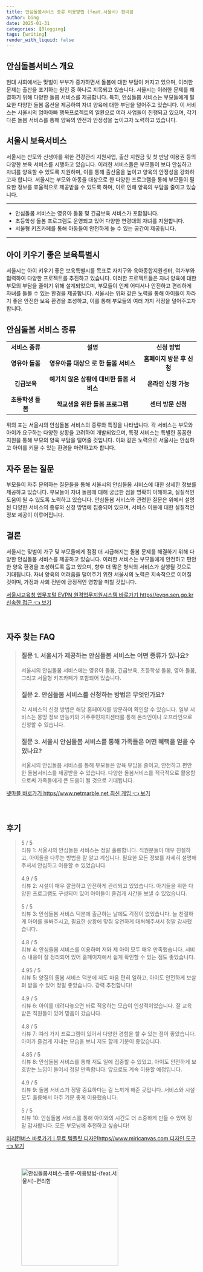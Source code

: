 ```yaml
---
title: 안심돌봄서비스 종류 이용방법 (feat.서울시) 편리함
author: bing
date: 2025-01-31
categories: [Blogging]
tags: [writing]
render_with_liquid: false
---
```



<h2 id='안심돌봄서비스 개요'>안심돌봄서비스 개요</h2>

<p>현대 사회에서는 맞벌이 부부가 증가하면서 돌봄에 대한 부담이 커지고 있으며, 이러한 문제는 출산을 포기하는 원인 중 하나로 지목되고 있습니다. 서울시는 이러한 문제를 해결하기 위해 다양한 돌봄 서비스를 제공합니다. 특히, 안심돌봄 서비스는 부모들에게 필요한 다양한 돌봄 옵션을 제공하여 자녀 양육에 대한 부담을 덜어주고 있습니다. 이 서비스는 서울시의 엄마아빠 행복프로젝트의 일환으로 여러 사업들이 진행되고 있으며, 각기 다른 돌봄 서비스를 통해 양육의 안전과 안정성을 높이고자 노력하고 있습니다.</p>

<h2 id='서울시 보육서비스'>서울시 보육서비스</h2>

<p>서울시는 산모와 신생아를 위한 건강관리 지원사업, 출산 지원금 및 첫 만남 이용권 등의 다양한 보육 서비스를 시행하고 있습니다. 이러한 서비스들은 부모들이 보다 안심하고 자녀를 양육할 수 있도록 지원하며, 이를 통해 출산율을 높이고 양육의 안정성을 강화하고자 합니다. 서울시는 부모와 아동을 대상으로 한 다양한 프로그램을 통해 부모들이 필요한 정보를 효율적으로 제공받을 수 있도록 하며, 이로 인해 양육의 부담을 줄이고 있습니다.</p>

<hr />

<ul>
    <li>안심돌봄 서비스는 영유아 돌봄 및 긴급보육 서비스가 포함됩니다.</li>
    <li>초등학생 돌봄 프로그램도 운영되고 있어 다양한 연령대의 자녀를 지원합니다.</li>
    <li>서울형 키즈카페를 통해 아동들이 안전하게 놀 수 있는 공간이 제공됩니다.</li>
</ul>

<hr />

<h2 id='아이 키우기 좋은 보육특별시'>아이 키우기 좋은 보육특별시</h2>

<p>서울시는 아이 키우기 좋은 보육특별시를 목표로 자치구와 육아종합지원센터, 여가부와 협력하여 다양한 프로젝트를 추진하고 있습니다. 이러한 프로젝트들은 자녀 양육에 대한 부모의 부담을 줄이기 위해 설계되었으며, 부모들이 언제 어디서나 안전하고 편리하게 자녀를 돌볼 수 있는 환경을 제공합니다. 서울시는 위와 같은 노력을 통해 아이들이 자라기 좋은 안전한 보육 환경을 조성하고, 이를 통해 부모들의 여러 가지 걱정을 덜어주고자 합니다.</p>

<h2 id='안심돌봄 서비스 종류'>안심돌봄 서비스 종류</h2>

<table>
    <tr>
        <td style="text-align: center; height: 17px;"><b>서비스 종류</b></td>
        <td style="text-align: center; height: 17px;"><b>설명</b></td>
        <td style="text-align: center; height: 17px;"><b>신청 방법</b></td>
    </tr>
    <tr>
        <td style="text-align: center; height: 17px;"><b>영유아 돌봄</b></td>
        <td style="text-align: center; height: 17px;"><b>영유아를 대상으 로 한 돌봄 서비스</b></td>
        <td style="text-align: center; height: 17px;"><b>홈페이지 방문 후 신청</b></td>
    </tr>
    <tr>
        <td style="text-align: center; height: 17px;"><b>긴급보육</b></td>
        <td style="text-align: center; height: 17px;"><b>예기치 않은 상황에 대비한 돌봄 서비스</b></td>
        <td style="text-align: center; height: 17px;"><b>온라인 신청 가능</b></td>
    </tr>
    <tr>
        <td style="text-align: center; height: 17px;"><b>초등학생 돌봄</b></td>
        <td style="text-align: center; height: 17px;"><b>학교생을 위한 돌봄 프로그램</b></td>
        <td style="text-align: center; height: 17px;"><b>센터 방문 신청</b></td>
    </tr>
</table>

<p>위의 표는 서울시의 안심돌봄 서비스의 종류와 특징을 나타냅니다. 각 서비스는 부모와 아이가 요구하는 다양한 상황을 고려하여 개발되었으며, 특정 서비스는 특별한 꼼꼼한 지원을 통해 부모의 양육 부담을 덜어줄 것입니다. 이와 같은 노력으로 서울시는 안심하고 아이를 키울 수 있는 환경을 마련하고자 합니다.</p>

<h2 id='자주 묻는 질문'>자주 묻는 질문</h2>

<p>부모들이 자주 문의하는 질문들을 통해 서울시의 안심돌봄 서비스에 대한 상세한 정보를 제공하고 있습니다. 부모들이 자녀 돌봄에 대해 궁금한 점을 명확히 이해하고, 실질적인 도움이 될 수 있도록 노력하고 있습니다. 안심돌봄 서비스와 관련한 질문은 위에서 설명된 다양한 서비스의 종류와 신청 방법에 집중되어 있으며, 서비스 이용에 대한 실질적인 정보 제공이 이루어집니다.</p>

<h2 id='결론'>결론</h2>

<p>서울시는 맞벌이 가구 및 부모들에게 점점 더 시급해지는 돌봄 문제를 해결하기 위해 다양한 안심돌봄 서비스를 제공하고 있습니다. 이러한 서비스는 부모들에게 안전하고 편안한 양육 환경을 조성하도록 돕고 있으며, 향후 더 많은 형식의 서비스가 실행될 것으로 기대됩니다. 자녀 양육의 어려움을 덜어주기 위한 서울시의 노력은 지속적으로 이어질 것이며, 가정과 사회 전반에 긍정적인 영향을 미칠 것입니다.</p>


<p><a class="click-button" title="서울시교육청 업무포털 EVPN 원격업무지원시스템 바로가기 https//evpn.sen.go.kr 신속한 접근" href="https://adkhouse.github.io/posts/%EC%84%9C%EC%9A%B8%EC%8B%9C%EA%B5%90%EC%9C%A1%EC%B2%AD-%EC%97%85%EB%AC%B4%ED%8F%AC%ED%84%B8-EVPN-%EC%9B%90%EA%B2%A9%EC%97%85%EB%AC%B4%EC%A7%80%EC%9B%90%EC%8B%9C%EC%8A%A4%ED%85%9C-%EB%B0%94%EB%A1%9C%EA%B0%80%EA%B8%B0-httpsevpn.sen.go.kr-%EC%8B%A0%EC%86%8D%ED%95%9C-%EC%A0%91%EA%B7%BC/" rel="dofollow">서울시교육청 업무포털 EVPN 원격업무지원시스템 바로가기 https//evpn.sen.go.kr 신속한 접근 👈 보기</a></p><br>
<h2 id='자주_찾는_FAQ'>자주 찾는 FAQ</h2>
<div itemscope="" itemtype="https://schema.org/FAQPage"> 
<blockquote> 
<div itemscope="" itemprop="mainEntity" itemtype="https://schema.org/Question"> 
<h3 itemprop="name">질문 1. 서울시가 제공하는 안심돌봄 서비스는 어떤 종류가 있나요?</h3> 
<div itemscope="" itemprop="acceptedAnswer" itemtype="https://schema.org/Answer"> 
<span itemprop="text"> 
<p>서울시의 안심돌봄 서비스에는 영유아 돌봄, 긴급보육, 초등학생 돌봄, 영아 돌봄, 그리고 서울형 키즈카페가 포함되어 있습니다.</p> 
</span> 
</div> 
</div> 
<div itemscope="" itemprop="mainEntity" itemtype="https://schema.org/Question"> 
<h3 itemprop="name">질문 2. 안심돌봄 서비스를 신청하는 방법은 무엇인가요?</h3> 
<div itemscope="" itemprop="acceptedAnswer" itemtype="https://schema.org/Answer"> 
<span itemprop="text"> 
<p>각 서비스의 신청 방법은 해당 홈페이지를 방문하여 확인할 수 있습니다. 일부 서비스는 몽땅 정보 만능키와 거주주민자치센터를 통해 온라인이나 오프라인으로 신청할 수 있습니다.</p> 
</span> 
</div> 
</div> 
<div itemscope="" itemprop="mainEntity" itemtype="https://schema.org/Question"> 
<h3 itemprop="name">질문 3. 서울시 안심돌봄 서비스를 통해 가족들은 어떤 혜택을 얻을 수 있나요?</h3> 
<div itemscope="" itemprop="acceptedAnswer" itemtype="https://schema.org/Answer"> 
<span itemprop="text"> 
<p>서울시의 안심돌봄 서비스를 통해 부모들은 양육 부담을 줄이고, 안전하고 편안한 돌봄서비스를 제공받을 수 있습니다. 다양한 돌봄서비스를 적극적으로 활용함으로써 가족들에게 큰 도움이 될 것으로 기대됩니다.</p> 
</span> 
</div> 
</div> 
</blockquote> 
</div>
<p><a class="click-button" title="넷마블 바로가기 https//www.netmarble.net 최신 게임" href="https://adkhouse.github.io/posts/%EB%84%B7%EB%A7%88%EB%B8%94-%EB%B0%94%EB%A1%9C%EA%B0%80%EA%B8%B0-httpswww.netmarble.net-%EC%B5%9C%EC%8B%A0-%EA%B2%8C%EC%9E%84/" rel="dofollow">넷마블 바로가기 https//www.netmarble.net 최신 게임 👈 보기</a></p><br>
<h2 id='후기'>후기</h2>
<div itemscope itemtype="https://schema.org/Product">
  <blockquote>
  <div itemprop="review" itemscope itemtype="https://schema.org/Review">
      <div itemprop="reviewRating" itemscope itemtype="https://schema.org/Rating"> <span itemprop="ratingValue">5</span> / <span itemprop="bestRating">5</span> </div>
      <span itemprop="reviewBody">리뷰 1: 서울시의 안심돌봄 서비스는 정말 훌륭합니다. 직원분들이 매우 친절하고, 아이들을 다루는 방법을 잘 알고 계십니다. 필요한 모든 정보를 자세히 설명해 주셔서 안심하고 이용할 수 있었습니다.</span>
  </div>
  <br>
  <div itemprop="review" itemscope itemtype="https://schema.org/Review">
      <div itemprop="reviewRating" itemscope itemtype="https://schema.org/Rating"> <span itemprop="ratingValue">4.9</span> / <span itemprop="bestRating">5</span> </div>
      <span itemprop="reviewBody">리뷰 2: 시설이 매우 깔끔하고 안전하게 관리되고 있었습니다. 아기들을 위한 다양한 프로그램도 구성되어 있어 아이들이 즐겁게 시간을 보낼 수 있었습니다.</span>
  </div>
  <br>
  <div itemprop="review" itemscope itemtype="https://schema.org/Review">
      <div itemprop="reviewRating" itemscope itemtype="https://schema.org/Rating"> <span itemprop="ratingValue">5</span> / <span itemprop="bestRating">5</span> </div>
      <span itemprop="reviewBody">리뷰 3: 안심돌봄 서비스 덕분에 출근하는 날에도 걱정이 없었습니다. 늘 친절하게 아이를 돌봐주시고, 필요한 상황에 맞춰 유연하게 대처해주셔서 정말 감사했습니다.</span>
  </div>
  <br>
  <div itemprop="review" itemscope itemtype="https://schema.org/Review">
      <div itemprop="reviewRating" itemscope itemtype="https://schema.org/Rating"> <span itemprop="ratingValue">4.8</span> / <span itemprop="bestRating">5</span> </div>
      <span itemprop="reviewBody">리뷰 4: 안심돌봄 서비스를 이용하며 저와 제 아이 모두 매우 만족했습니다. 서비스 내용이 잘 정리되어 있어 홈페이지에서 쉽게 확인할 수 있는 점도 좋았습니다.</span>
  </div>
  <br>
  <div itemprop="review" itemscope itemtype="https://schema.org/Review">
      <div itemprop="reviewRating" itemscope itemtype="https://schema.org/Rating"> <span itemprop="ratingValue">4.95</span> / <span itemprop="bestRating">5</span> </div>
      <span itemprop="reviewBody">리뷰 5: 양질의 돌봄 서비스 덕분에 저도 마음 편히 일하고, 아이도 안전하게 보살펴 받을 수 있어 정말 좋았습니다. 강력 추천합니다!</span>
  </div>
  <br>
  <div itemprop="review" itemscope itemtype="https://schema.org/Review">
      <div itemprop="reviewRating" itemscope itemtype="https://schema.org/Rating"> <span itemprop="ratingValue">4.9</span> / <span itemprop="bestRating">5</span> </div>
      <span itemprop="reviewBody">리뷰 6: 아이를 데려다놓으면 바로 적응하는 모습이 인상적이었습니다. 잘 교육받은 직원들이 있어 믿음이 갔습니다.</span>
  </div>
  <br>
  <div itemprop="review" itemscope itemtype="https://schema.org/Review">
      <div itemprop="reviewRating" itemscope itemtype="https://schema.org/Rating"> <span itemprop="ratingValue">4.8</span> / <span itemprop="bestRating">5</span> </div>
      <span itemprop="reviewBody">리뷰 7: 여러 가지 프로그램이 있어서 다양한 경험을 할 수 있는 점이 좋았습니다. 아이가 즐겁게 지내는 모습을 보니 저도 함께 기분이 좋았습니다.</span>
  </div>
  <br>
  <div itemprop="review" itemscope itemtype="https://schema.org/Review">
      <div itemprop="reviewRating" itemscope itemtype="https://schema.org/Rating"> <span itemprop="ratingValue">4.85</span> / <span itemprop="bestRating">5</span> </div>
      <span itemprop="reviewBody">리뷰 8: 안심돌봄 서비스를 통해 저도 일에 집중할 수 있었고, 아이도 안전하게 보호받는 느낌이 들어서 정말 만족합니다. 앞으로도 계속 이용할 예정입니다.</span>
  </div>
  <br>
  <div itemprop="review" itemscope itemtype="https://schema.org/Review">
      <div itemprop="reviewRating" itemscope itemtype="https://schema.org/Rating"> <span itemprop="ratingValue">4.9</span> / <span itemprop="bestRating">5</span> </div>
      <span itemprop="reviewBody">리뷰 9: 돌봄 서비스가 정말 중요하다는 걸 느끼게 해준 곳입니다. 서비스와 시설 모두 훌륭해서 아주 기분 좋게 이용했습니다.</span>
  </div>
  <br>
  <div itemprop="review" itemscope itemtype="https://schema.org/Review">
      <div itemprop="reviewRating" itemscope itemtype="https://schema.org/Rating"> <span itemprop="ratingValue">5</span> / <span itemprop="bestRating">5</span> </div>
      <span itemprop="reviewBody">리뷰 10: 안심돌봄 서비스를 통해 아이와의 시간도 더 소중하게 만들 수 있어 정말 감사합니다. 모든 부모님께 추천하고 싶습니다!</span>
  </div>
  </blockquote>
</div>
<p><a class="click-button" title="미리캔버스 바로가기ㅣ무료 템플릿 디자인https//www.miricanvas.com 디자인 도구" href="https://adkhouse.github.io/posts/%EB%AF%B8%EB%A6%AC%EC%BA%94%EB%B2%84%EC%8A%A4-%EB%B0%94%EB%A1%9C%EA%B0%80%EA%B8%B0%E3%85%A3%EB%AC%B4%EB%A3%8C-%ED%85%9C%ED%94%8C%EB%A6%BF-%EB%94%94%EC%9E%90%EC%9D%B8httpswww.miricanvas.com-%EB%94%94%EC%9E%90%EC%9D%B8-%EB%8F%84%EA%B5%AC/" rel="dofollow">미리캔버스 바로가기ㅣ무료 템플릿 디자인https//www.miricanvas.com 디자인 도구 👈 보기</a></p><br>
<figure class="image"><img src="https://adkhouse.github.io/assets/img/thumbnail/안심돌봄서비스-종류-이용방법-(feat.서울시)-편리함.webp" alt="안심돌봄서비스-종류-이용방법-(feat.서울시)-편리함" width="256" height="256"></figure>